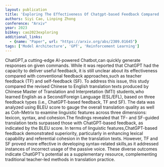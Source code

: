 ```yaml
---
layout: publication
title: 'Exploring The Effectiveness Of Chatgpt-based Feedback Compared With Teacher Feedback And Self-feedback: Evidence From Chinese To English Translation'
authors: Siyi Cao, Linping Zhong
conference: "Arxiv"
year: 2023
bibkey: cao2023exploring
additional_links:
  - {name: "Paper", url: "https://arxiv.org/abs/2309.01645"}
tags: ['Model Architecture', 'GPT', 'Reinforcement Learning']
---
```

ChatGPT,a cutting-edge AI-powered Chatbot,can quickly generate responses on
given commands. While it was reported that ChatGPT had the capacity to deliver
useful feedback, it is still unclear about its effectiveness compared with
conventional feedback approaches,such as teacher feedback (TF) and
self-feedback (SF). To address this issue, this study compared the revised
Chinese to English translation texts produced by Chinese Master of Translation
and Interpretation (MTI) students,who learned English as a Second/Foreign
Language (ESL/EFL), based on three feedback types (i.e., ChatGPT-based
feedback, TF and SF). The data was analyzed using BLEU score to gauge the
overall translation quality as well as Coh-Metrix to examine linguistic
features across three dimensions: lexicon, syntax, and cohesion.The findings
revealed that TF- and SF-guided translation texts surpassed those with
ChatGPT-based feedback, as indicated by the BLEU score. In terms of linguistic
features,ChatGPT-based feedback demonstrated superiority, particularly in
enhancing lexical capability and referential cohesion in the translation texts.
However, TF and SF proved more effective in developing syntax-related skills,as
it addressed instances of incorrect usage of the passive voice. These diverse
outcomes indicate ChatGPT's potential as a supplementary resource,
complementing traditional teacher-led methods in translation practice.
